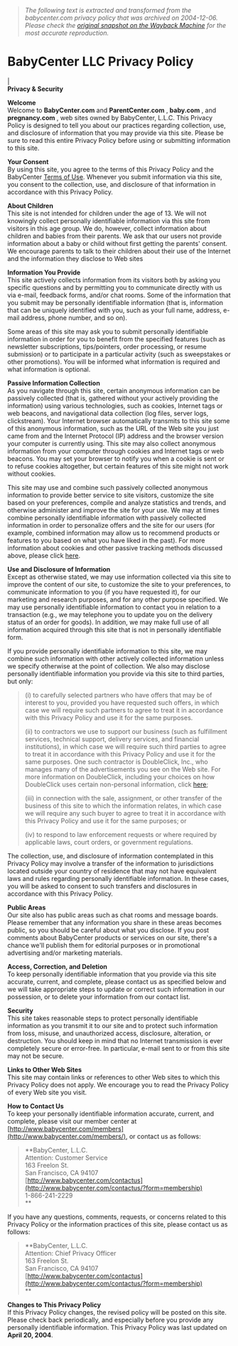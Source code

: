 > *The following text is extracted and transformed from the babycenter.com privacy policy that was archived on 2004-12-06. Please check the [original snapshot on the Wayback Machine](https://web.archive.org/web/20041206154215id_/http%3A//www.babycenter.com/help/aboutus/privacy) for the most accurate reproduction.*

# BabyCenter LLC Privacy Policy

|    
**Privacy & Security**

**Welcome**  
Welcome to **BabyCenter.com** and **ParentCenter.com** , **baby.com** , and **pregnancy.com** , web sites owned by BabyCenter, L.L.C. This Privacy Policy is designed to tell you about our practices regarding collection, use, and disclosure of information that you may provide via this site. Please be sure to read this entire Privacy Policy before using or submitting information to this site. 

**Your Consent**  
By using this site, you agree to the terms of this Privacy Policy and the BabyCenter [Terms of Use](https://web.archive.org/help/aboutus/terms). Whenever you submit information via this site, you consent to the collection, use, and disclosure of that information in accordance with this Privacy Policy. 

**About Children**  
This site is not intended for children under the age of 13. We will not knowingly collect personally identifiable information via this site from visitors in this age group. We do, however, collect information about children and babies from their parents. We ask that our users not provide information about a baby or child without first getting the parents' consent. We encourage parents to talk to their children about their use of the Internet and the information they disclose to Web sites 

**Information You Provide**  
This site actively collects information from its visitors both by asking you specific questions and by permitting you to communicate directly with us via e-mail, feedback forms, and/or chat rooms. Some of the information that you submit may be personally identifiable information (that is, information that can be uniquely identified with you, such as your full name, address, e-mail address, phone number, and so on). 

Some areas of this site may ask you to submit personally identifiable information in order for you to benefit from the specified features (such as newsletter subscriptions, tips/pointers, order processing, or resume submission) or to participate in a particular activity (such as sweepstakes or other promotions). You will be informed what information is required and what information is optional. 

**Passive Information Collection**  
As you navigate through this site, certain anonymous information can be passively collected (that is, gathered without your actively providing the information) using various technologies, such as cookies, Internet tags or web beacons, and navigational data collection (log files, server logs, clickstream). Your Internet browser automatically transmits to this site some of this anonymous information, such as the URL of the Web site you just came from and the Internet Protocol (IP) address and the browser version your computer is currently using. This site may also collect anonymous information from your computer through cookies and Internet tags or web beacons. You may set your browser to notify you when a cookie is sent or to refuse cookies altogether, but certain features of this site might not work without cookies. 

This site may use and combine such passively collected anonymous information to provide better service to site visitors, customize the site based on your preferences, compile and analyze statistics and trends, and otherwise administer and improve the site for your use. We may at times combine personally identifiable information with passively collected information in order to personalize offers and the site for our users (for example, combined information may allow us to recommend products or features to you based on what you have liked in the past). For more information about cookies and other passive tracking methods discussed above, please click [here](http://www.babycenter.com/misc/privacy-passive-information.jhtml). 

**Use and Disclosure of Information**  
Except as otherwise stated, we may use information collected via this site to improve the content of our site, to customize the site to your preferences, to communicate information to you (if you have requested it), for our marketing and research purposes, and for any other purpose specified. We may use personally identifiable information to contact you in relation to a transaction (e.g., we may telephone you to update you on the delivery status of an order for goods). In addition, we may make full use of all information acquired through this site that is not in personally identifiable form. 

If you provide personally identifiable information to this site, we may combine such information with other actively collected information unless we specify otherwise at the point of collection. We also may disclose personally identifiable information you provide via this site to third parties, but only: 

> (i) to carefully selected partners who have offers that may be of interest to you, provided you have requested such offers, in which case we will require such partners to agree to treat it in accordance with this Privacy Policy and use it for the same purposes. 
> 
> (ii) to contractors we use to support our business (such as fulfillment services, technical support, delivery services, and financial institutions), in which case we will require such third parties to agree to treat it in accordance with this Privacy Policy and use it for the same purposes. One such contractor is DoubleClick, Inc., who manages many of the advertisements you see on the Web site. For more information on DoubleClick, including your choices on how DoubleClick uses certain non-personal information, click [here](http://www.babycenter.com/misc/privacy-doubleclick.jhtml); 
> 
> (iii) in connection with the sale, assignment, or other transfer of the business of this site to which the information relates, in which case we will require any such buyer to agree to treat it in accordance with this Privacy Policy and use it for the same purposes; or 
> 
> (iv) to respond to law enforcement requests or where required by applicable laws, court orders, or government regulations. 

The collection, use, and disclosure of information contemplated in this Privacy Policy may involve a transfer of the information to jurisdictions located outside your country of residence that may not have equivalent laws and rules regarding personally identifiable information. In these cases, you will be asked to consent to such transfers and disclosures in accordance with this Privacy Policy. 

**Public Areas**  
Our site also has public areas such as chat rooms and message boards. Please remember that any information you share in these areas becomes public, so you should be careful about what you disclose. If you post comments about BabyCenter products or services on our site, there's a chance we'll publish them for editorial purposes or in promotional advertising and/or marketing materials. 

**Access, Correction, and Deletion**  
To keep personally identifiable information that you provide via this site accurate, current, and complete, please contact us as specified below and we will take appropriate steps to update or correct such information in our possession, or to delete your information from our contact list. 

**Security**  
This site takes reasonable steps to protect personally identifiable information as you transmit it to our site and to protect such information from loss, misuse, and unauthorized access, disclosure, alteration, or destruction. You should keep in mind that no Internet transmission is ever completely secure or error-free. In particular, e-mail sent to or from this site may not be secure. 

**Links to Other Web Sites**  
This site may contain links or references to other Web sites to which this Privacy Policy does not apply. We encourage you to read the Privacy Policy of every Web site you visit. 

**How to Contact Us**  
To keep your personally identifiable information accurate, current, and complete, please visit our member center at [http://www.babycenter.com/members](http://www.babycenter.com/members/), or contact us as follows: 

> **BabyCenter, L.L.C.  
>  Attention: Customer Service  
>  163 Freelon St.  
>  San Francisco, CA 94107  
>  [http://www.babycenter.com/contactus](http://www.babycenter.com/contactus/?form=membership)  
>  1-866-241-2229  
>  **

If you have any questions, comments, requests, or concerns related to this Privacy Policy or the information practices of this site, please contact us as follows: 

> **BabyCenter, L.L.C.  
>  Attention: Chief Privacy Officer  
>  163 Freelon St.  
>  San Francisco, CA 94107  
>  [http://www.babycenter.com/contactus](http://www.babycenter.com/contactus/?form=membership)  
>  **

**Changes to This Privacy Policy**  
If this Privacy Policy changes, the revised policy will be posted on this site. Please check back periodically, and especially before you provide any personally identifiable information. This Privacy Policy was last updated on **April 20, 2004**. 

[](https://web.archive.org/help)

                                                                                                                                       
